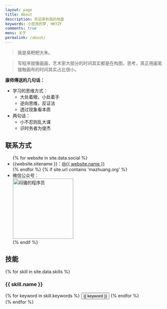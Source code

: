 ```yaml
---
layout: page
title: About
description: 欢迎来到我的地盘
keywords: 小屁孩的梦, HKYZF
comments: true
menu: 关于
permalink: /about/
---
```


> 我是臭粑粑大朱。

> 写程序就像画画，艺术家大部分的时间其实都是在构图，思考，真正用画笔接触画布的时间其实占比很小。



**康师傅送的几句话：**

- 学习的思维方式：
  - 大处着眼，小处着手
  - 逆向思维，反证法
  - 透过现象看本质
- 两句话：
  - 小不忍则乱大谋
  - 识时务者为俊杰



## 联系方式

<ul>
{% for website in site.data.social %}
<li>{{website.sitename }}：<a href="{{ website.url }}" target="_blank">@{{ website.name }}</a></li>
{% endfor %}
{% if site.url contains 'mazhuang.org' %}
<li>
微信公众号：<br />
<img style="height:192px;width:192px;border:1px solid lightgrey;" src="{{ assets_base_url }}/assets/images/qrcode.jpg" alt="闷骚的程序员" />
</li>
{% endif %}
</ul>

## 技能

{% for skill in site.data.skills %}
### {{ skill.name }}
<div class="btn-inline">
{% for keyword in skill.keywords %}
<button class="btn btn-outline" type="button">{{ keyword }}</button>
{% endfor %}
</div>
{% endfor %}
